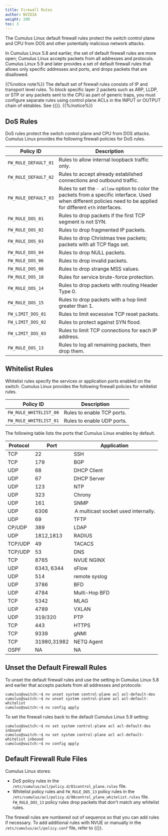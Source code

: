 ```yaml
---
title: Firewall Rules
author: NVIDIA
weight: 200
toc: 3
---
```


The Cumulus Linux default firewall rules protect the switch control plane and CPU from DOS and other potentially malicious network attacks.

In Cumulus Linux 5.8 and earlier, the set of default firewall rules are more open; Cumulus Linux accepts packets from all addresses and protocols. Cumulus Linux 5.9 and later provides a set of default firewall rules that allows only specific addresses and ports, and drops packets that are disallowed.

{{%notice note%}}
The default set of firewall rules consists of IP and transport level rules. To block specific layer 2 packets such as ARP, LLDP, or STP or any packets sent to the CPU as part of generic traps, you must configure separate rules using control plane ACLs in the INPUT or OUTPUT chain of ebtables. See {{<link url="Netfilter-ACLs" text="Netfilter ACLs">}}.
{{%/notice%}}

## DoS Rules

DoS rules protect the switch control plane and CPU from DOS attacks. Cumulus Linux provides the following firewall policies for DoS rules.

| Policy ID | Description |
| --------- | ---- |
| `FW_RULE_DEFAULT_01` | Rules to allow internal loopback traffic only. |
| `FW_RULE_DEFAULT_02` | Rules to accept already established connections and outbound traffic. |
| `FW_RULE_DEFAULT_03` | Rules to set the `- allow` option to color the packets from a specific interface. Used when different policies need to be applied for different `eth` interfaces. |
| `FW_RULE_DOS_01` | Rules to drop packets if the first TCP segment is not SYN. |
| `FW_RULE_DOS_02` | Rules to drop fragmented IP packets. |
| `FW_RULE_DOS_03` | Rules to drop Christmas tree packets; packets with all TCP flags set. |
| `FW_RULE_DOS_04` | Rules to drop NULL packets.|
| `FW_RULE_DOS_06` | Rules to drop invalid packets. |
| `FW_RULE_DOS_08` | Rules to drop strange MSS values. |
| `FW_RULE_DOS_10` | Rules for service brute-force protection. |
| `FW_RULE_DOS_14` | Rules to drop packets with routing Header Type 0. |
| `FW_RULE_DOS_15` | Rules to drop packets with a hop limit greater than 1. |
| `FW_LIMIT_DOS_01` | Rules to limit excessive TCP reset packets. |
| `FW_LIMIT_DOS_02` | Rules to protect against SYN flood.|
| `FW_LIMIT_DOS_03` | Rules to limit TCP connections for each IP address. |
| `FW_RULE_DOS_13` | Rules to log all remaining packets, then drop them. |

## Whitelist Rules

Whitelist rules specify the services or application ports enabled on the switch. Cumulus Linux provides the following firewall policies for whitelist rules.

| Policy ID | Description |
| --------- | ---- |
| `FW_RULE_WHITELIST_00` | Rules to enable TCP ports.|
| `FW_RULE_WHITELIST_01` | Rules to enable UDP ports.|

The following table lists the ports that Cumulus Linux enables by default.

| Protocol | Port | Application |
| -------- | ---- | ----------- |
|TCP| 22 | SSH |
|TCP| 179 |BGP |
|UDP| 68 |DHCP Client |
|UDP| 67 |DHCP Server |
|UDP | 123 | NTP |
|UDP| 323 |Chrony |
|UDP | 161 | SNMP |
|UDP | 6306 | A multicast socket used internally. |
|UDP | 69 | TFTP |
|CP/UDP| 389 | LDAP |
|UDP |1812,1813 | RADIUS |
|TCP/UDP | 49 | TACACS |
|TCP/UDP | 53 | DNS |
|TCP | 8765 | NVUE NGINX |
|UDP | 6343, 6344 | sFlow |
|UDP | 514  |remote syslog |
|UDP | 3786 | BFD |
|UDP | 4784 | Multi-Hop BFD |
|TCP | 5342 | MLAG |
|UDP | 4789 | VXLAN |
|UDP | 319/320 | PTP |
|TCP | 443 | HTTPS |
|TCP | 9339 | gNMI |
|TCP | 31980,31982 | NETQ Agent |
|OSPF | NA | NA |

## Unset the Default Firewall Rules

To unset the default firewall rules and use the setting in Cumulus Linux 5.8 and earlier that accepts packets from all addresses and protocols:

```
cumulus@switch:~$ nv unset system control-plane acl acl-default-dos 
cumulus@switch:~$ nv unset system control-plane acl acl-default-whitelist
cumulus@switch:~$ nv config apply
```

To set the firewall rules back to the default Cumulus Linux 5.9 setting:

```
cumulus@switch:~$ nv set system control-plane acl acl-default-dos inbound
cumulus@switch:~$ nv set system control-plane acl acl-default-whitelist inbound
cumulus@switch:~$ nv config apply
```

## Default Firewall Rule Files

Cumulus Linux stores:
- DoS policy rules in the `/etc/cumulus/acl/policy.d/01control_plane.rules` file. 
- Whitelist policy rules and `FW_RULE_DOS_13` policy rules in the `/etc/cumulus/acl/policy.d/98control_plane_whitelist.rules` file. `FW_RULE_DOS_13` policy rules drop packets that don't match any whitelist rules.

The firewall rules are numbered out of sequence so that you can add rules if necessary. To add additional rules with NVUE or manually in the `/etc/cumulus/acl/policy.conf` file, refer to {{<link url="Netfilter-ACLs" text="Netfilter ACLs">}}.
